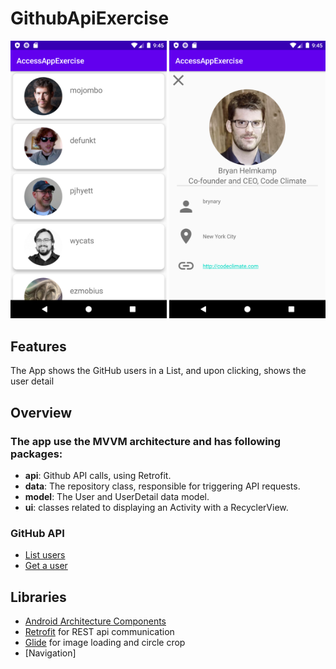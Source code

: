 # GithubApiExercise

<img src="https://github.com/jrying1212/AccessAppExercise/blob/master/pic/user_list.png" width="250"> <img src="https://github.com/jrying1212/AccessAppExercise/blob/master/pic/user_detail.png" width="250">

## Features
The App shows the GitHub users in a List, and upon clicking, shows the user detail

## Overview
### The app use the MVVM architecture and has following packages:
- **api**: Github API calls, using Retrofit.
- **data**: The repository class, responsible for triggering API requests.
- **model**: The User and UserDetail data model.
- **ui**: classes related to displaying an Activity with a RecyclerView.

### GitHub API 
- [List users](https://docs.github.com/en/rest/reference/users#list-users)
- [Get a user](https://docs.github.com/en/rest/reference/users#get-a-user)

## Libraries
- [Android Architecture Components](https://developer.android.com/topic/libraries/architecture)
- [Retrofit](Retrofit) for REST api communication
- [Glide](https://github.com/bumptech/glide) for image loading and circle crop
- [Navigation]
